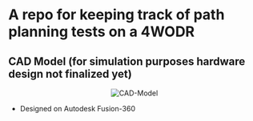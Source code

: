 # A repo for keeping track of path planning tests on a 4WODR

## CAD Model (for simulation purposes hardware design not finalized yet)

<div align="center">
  <img src="https://github.com/user-attachments/assets/9665e8e7-e29e-4002-96fb-ba597ee87805" alt="CAD-Model">
</div>

- Designed on Autodesk Fusion-360

